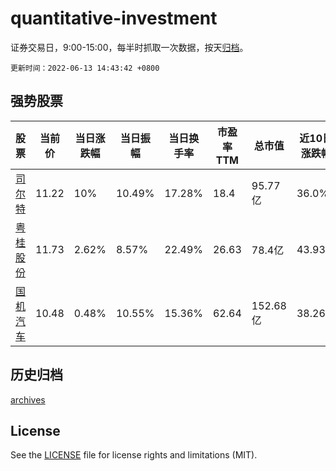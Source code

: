 # quantitative-investment

证券交易日，9:00-15:00，每半时抓取一次数据，按天[归档](archives)。

`更新时间：2022-06-13 14:43:42 +0800`

## 强势股票

|股票|当前价|当日涨跌幅|当日振幅|当日换手率|市盈率TTM|总市值|近10日涨跌幅|
|----|----|----|----|----|----|----|----|
|[司尔特](https://xueqiu.com/S/SZ002538)|11.22|10%|10.49%|17.28%|18.4|95.77亿|36.0%|
|[粤桂股份](https://xueqiu.com/S/SZ000833)|11.73|2.62%|8.57%|22.49%|26.63|78.4亿|43.93%|
|[国机汽车](https://xueqiu.com/S/SH600335)|10.48|0.48%|10.55%|15.36%|62.64|152.68亿|38.26%|

## 历史归档

[archives](archives)

## License

See the [LICENSE](LICENSE) file for license rights and limitations (MIT).